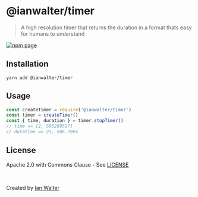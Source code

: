 # @ianwalter/timer
> A high resolution timer that returns the duration in a format thats easy for
> humans to understand

[![npm page][npmImage]][npmUrl]

## Installation

```console
yarn add @ianwalter/timer
```

## Usage

```js
const createTimer = require('@ianwalter/timer')
const timer = createTimer()
const { time, duration } = timer.stopTimer()
// time => [2, 506289527]
// duration => 2s, 506.29ms
```

## License

Apache 2.0 with Commons Clause - See [LICENSE][licenseUrl]

&nbsp;

Created by [Ian Walter](https://iankwalter.com)

[npmImage]: https://img.shields.io/npm/v/@ianwalter/timer.svg
[npmUrl]: https://www.npmjs.com/package/@ianwalter/timer
[licenseUrl]: https://github.com/ianwalter/timer/blob/master/LICENSE
